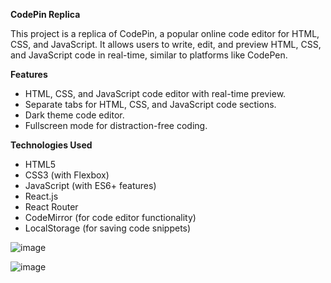 <strong>CodePin Replica</strong>

This project is a replica of CodePin, a popular online code editor for HTML, CSS, and JavaScript. It allows users to write, edit, and preview HTML, CSS, and JavaScript code in real-time, similar to platforms like CodePen.

<strong>Features</strong>

- HTML, CSS, and JavaScript code editor with real-time preview.
- Separate tabs for HTML, CSS, and JavaScript code sections.
- Dark theme code editor.
- Fullscreen mode for distraction-free coding.

<strong>Technologies Used</strong>

- HTML5
- CSS3 (with Flexbox)
- JavaScript (with ES6+ features)
- React.js
- React Router
- CodeMirror (for code editor functionality)
- LocalStorage (for saving code snippets)

![image](https://github.com/Dshivamthakur/CodePin-Replica/assets/88136860/f39d7cb2-4066-4ecd-9a68-0d8829828cd1)

![image](https://github.com/Dshivamthakur/CodePin-Replica/assets/88136860/bf5843af-95de-45e1-8848-d5cb61b61610)

